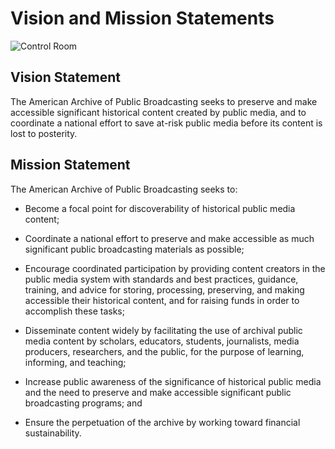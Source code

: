 # Vision and Mission Statements

![Control Room](/page-banners/banner1.jpg)

## Vision Statement

The American Archive of Public Broadcasting seeks to preserve and make accessible
significant historical content created by public media, and to coordinate a
national effort to save at-risk public media before its content is lost to posterity.

## Mission Statement

The American Archive of Public Broadcasting seeks to:

- Become a focal point for discoverability of historical public media content;

- Coordinate a national effort to preserve and make accessible as much
significant public broadcasting materials as possible;

- Encourage coordinated participation by providing content creators in the
public media system with standards and best practices, guidance, training, and
advice for storing, processing, preserving, and making accessible their
historical content, and for raising funds in order to accomplish these tasks;

- Disseminate content widely by facilitating the use of archival public media
content by scholars, educators, students, journalists, media producers,
researchers, and the public, for the purpose of learning, informing, and
teaching;

- Increase public awareness of the significance of historical public media and
the need to preserve and make accessible significant public broadcasting
programs; and

- Ensure the perpetuation of the archive by working toward financial
sustainability.
